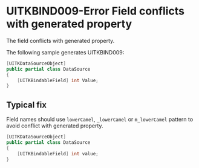 # UITKBIND009-Error Field conflicts with generated property

The field conflicts with generated property.

The following sample generates UITKBIND009:

```cs
[UITKDataSourceObject]
public partial class DataSource
{
    [UITKBindableField] int Value;
}
```

## Typical fix

Field names should use `lowerCamel`, `_lowerCamel` or `m_lowerCamel` pattern to avoid conflict with generated property.

```cs
[UITKDataSourceObject]
public partial class DataSource
{
    [UITKBindableField] int value;
}
```
